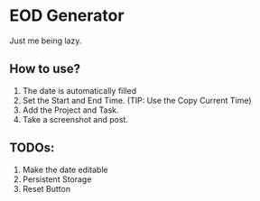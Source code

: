 # EOD Generator
Just me being lazy.

## How to use?
1. The date is automatically filled
2. Set the Start and End Time. (TIP: Use the Copy Current Time)
3. Add the Project and Task.
4. Take a screenshot and post.

## TODOs:
1. Make the date editable
2. Persistent Storage
3. Reset Button
